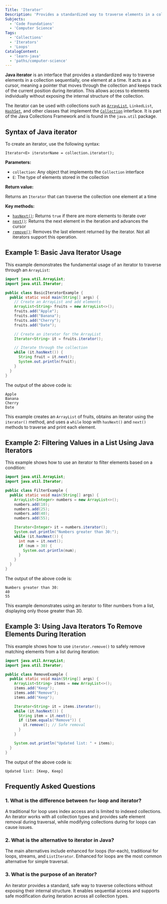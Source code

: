 ```yaml
---
Title: 'Iterator'
Description: 'Provides a standardized way to traverse elements in a collection sequentially.'
Subjects:
  - 'Code Foundations'
  - 'Computer Science'
Tags:
  - 'Collections'
  - 'Iterators'
  - 'Loops'
CatalogContent:
  - 'learn-java'
  - 'paths/computer-science'
---
```


**Java iterator** is an interface that provides a standardized way to traverse elements in a collection sequentially, one element at a time. It acts as a cursor, meaning a pointer that moves through the collection and keeps track of the current position during iteration. This allows access to elements individually without exposing the internal structure of the collection.

The iterator can be used with collections such as [`ArrayList`](https://www.codecademy.com/resources/docs/java/array-list), `LinkedList`, [`HashSet`](https://www.codecademy.com/resources/docs/java/hashset), and other classes that implement the [`Collection`](https://www.codecademy.com/resources/docs/java/collection) interface. It is part of the Java Collections Framework and is found in the `java.util` package.

## Syntax of Java iterator

To create an iterator, use the following syntax:

```pseudo
Iterator<E> iteratorName = collection.iterator();
```

**Parameters:**

- `collection`: Any object that implements the `Collection` interface
- `E`: The type of elements stored in the collection

**Return value:**

Returns an `Iterator` that can traverse the collection one element at a time

**Key methods:**

- [`hasNext()`](https://www.codecademy.com/resources/docs/java/iterator/hasNext): Returns `true` if there are more elements to iterate over
- [`next()`](https://www.codecademy.com/resources/docs/java/iterator/next): Returns the next element in the iteration and advances the cursor
- [`remove()`](https://www.codecademy.com/resources/docs/java/iterator/remove): Removes the last element returned by the iterator. Not all iterators support this operation.

## Example 1: Basic Java Iterator Usage

This example demonstrates the fundamental usage of an iterator to traverse through an `ArrayList`:

```java
import java.util.ArrayList;
import java.util.Iterator;

public class BasicIteratorExample {
  public static void main(String[] args) {
    // Create an ArrayList and add elements
    ArrayList<String> fruits = new ArrayList<>();
    fruits.add("Apple");
    fruits.add("Banana");
    fruits.add("Cherry");
    fruits.add("Date");

    // Create an iterator for the ArrayList
    Iterator<String> it = fruits.iterator();

    // Iterate through the collection
    while (it.hasNext()) {
      String fruit = it.next();
      System.out.println(fruit);
    }
  }
}
```

The output of the above code is:

```shell
Apple
Banana
Cherry
Date
```

This example creates an `ArrayList` of fruits, obtains an iterator using the `iterator()` method, and uses a `while` loop with `hasNext()` and `next()` methods to traverse and print each element.

## Example 2: Filtering Values in a List Using Java Iterators

This example shows how to use an iterator to filter elements based on a condition:

```java
import java.util.ArrayList;
import java.util.Iterator;

public class FilterExample {
  public static void main(String[] args) {
    ArrayList<Integer> numbers = new ArrayList<>();
    numbers.add(10);
    numbers.add(25);
    numbers.add(40);
    numbers.add(55);

    Iterator<Integer> it = numbers.iterator();
    System.out.println("Numbers greater than 30:");
    while (it.hasNext()) {
      int num = it.next();
      if (num > 30) {
        System.out.println(num);
      }
    }
  }
}

```

The output of the above code is:

```shell
Numbers greater than 30:
40
55
```

This example demonstrates using an iterator to filter numbers from a list, displaying only those greater than 30.

## Example 3: Using Java Iterators To Remove Elements During Iteration

This example shows how to use `iterator.remove()` to safely remove matching elements from a list during iteration:

```java
import java.util.ArrayList;
import java.util.Iterator;

public class RemoveExample {
  public static void main(String[] args) {
    ArrayList<String> items = new ArrayList<>();
    items.add("Keep");
    items.add("Remove");
    items.add("Keep");

    Iterator<String> it = items.iterator();
    while (it.hasNext()) {
      String item = it.next();
      if (item.equals("Remove")) {
        it.remove(); // Safe removal
      }
    }

    System.out.println("Updated list: " + items);
  }
}
```

The output of the above code is:

```shell
Updated list: [Keep, Keep]
```

## Frequently Asked Questions

### 1. What is the difference between `for` loop and iterator?

A traditional for loop uses index access and is limited to indexed collections. An iterator works with all collection types and provides safe element removal during traversal, while modifying collections during for loops can cause issues.

### 2. What is the alternative to iterator in Java?

The main alternatives include enhanced for loops (for-each), traditional for loops, streams, and `ListIterator`. Enhanced for loops are the most common alternative for simple traversal.

### 3. What is the purpose of an iterator?

An iterator provides a standard, safe way to traverse collections without exposing their internal structure. It enables sequential access and supports safe modification during iteration across all collection types.
